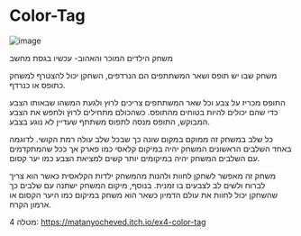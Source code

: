 # Color-Tag
![image](https://github.com/user-attachments/assets/cb34a441-bcc1-4885-bbaf-c883ac0ec0ab)

משחק הילדים המוכר והאהוב- עכשיו בגסת מחשב

משחק שבו יש תופס ושאר המשתתפים הם הנרדפים, השחקן יכול להצטרף למשחק כתופס או כנרדף.

התופס מכריז על צבע וכל שאר המשתתפים צריכים לרוץ ולגעת המשהו שבאותו הצבע כדי שהם יכולים להיות בטוחים מהתופס. כשהכולם מתחילים לרוץ ולחפש את הצבע המבוקש, התופס מנסה לתפוס משתתף שעדיין לא נוגע בצבע.

כל שלב במשחק זה ממוקם במקום שונה כך שבכל שלב עולה רמת הקושי. לדוגמה באחד השלבים הראשונים המשחק יהיה במיקום קלאסי כמו פארק אך ככל שהמתקדמים עם השלבים המשחק יהיה במיקומים יותר קשים למציאת הצבע כמו יער קסום.

משחק זה מאפשר לשחקן לחוות ולהנות מהמשחק ילדות הקלאסית כאשר הוא צריך לברוח ולשים לב לצבעים בו זמנית. בנוסף, מיקום המשחק ישתנה עם שלבים כך שהשחקן יכול לחוות את עולם הדמיון כשאר הוא משחק במיקום כמו היער הקסום או ארמון הקרח.

מטלה 4:
https://matanyocheved.itch.io/ex4-color-tag



